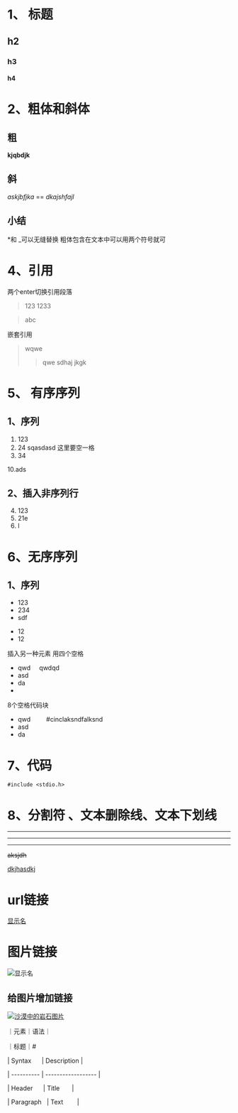 
# 1、 标题

## h2
### h3
#### h4

# 2、粗体和斜体 
## 粗
**kjqbdjk**
## 斜
*askjbfjka* == _dkajshfajl_
## 小结
*和 _可以无缝替换
粗体包含在文本中可以用两个符号就可

# 4、引用 
两个enter切换引用段落
>123
>1233

>abc

嵌套引用

>wqwe
>>qwe
>>sdhaj
>>jkgk
>

# 5、 有序序列 
## 1、序列
1. 123
2. 24
	sqasdasd 这里要空一格
3. 34

10.ads
## 2、插入非序列行

4. 123
5. 21e
6. l

# 6、无序序列 
## 1、序列
- 123
- 234
- sdf

* 12
* 12

插入另一种元素 用四个空格 

+ qwd
    qwdqd
+ asd
+ da
+ 
 8个空格代码块 
+ qwd
        #cinclaksndfalksnd
+ asd
+ da



# 7、代码  


`
#include <stdio.h>
`


# 8、分割符 、文本删除线、文本下划线

---
___

***

~~aksjdh~~

<u> dkjhasdkj </u>

# url链接

[显示名](url "title")
  

# 图片链接

![显示名](https://drive.google.com/file/d/1BV96EKDt6t_N7V9sZsNaWqSw5EgUyRFo/view?usp=sharing "title")

## 给图片增加链接


[![沙漠中的岩石图片](/assets/img/shiprock.jpg "Shiprock")](https://markdown.com.cn)



 ｜元素｜语法｜

｜标题｜#

  

| Syntax      | Description |  

| ---------- | ------------------ |  

| Header      | Title       |  

| Paragraph   | Text        | 
